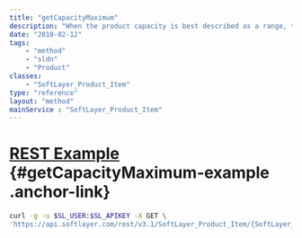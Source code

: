 ```yaml
---
title: "getCapacityMaximum"
description: "When the product capacity is best described as a range, this holds the ceiling of the range."
date: "2018-02-12"
tags:
    - "method"
    - "sldn"
    - "Product"
classes:
    - "SoftLayer_Product_Item"
type: "reference"
layout: "method"
mainService : "SoftLayer_Product_Item"
---
```


# [REST Example](#getCapacityMaximum-example) <a href="/article/rest/"><i class="fas fa-question"></i></a> {#getCapacityMaximum-example .anchor-link} 
```bash
curl -g -u $SL_USER:$SL_APIKEY -X GET \
'https://api.softlayer.com/rest/v3.1/SoftLayer_Product_Item/{SoftLayer_Product_ItemID}/getCapacityMaximum'
```
